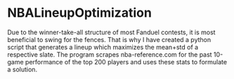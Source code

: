 # NBALineupOptimization
Due to the winner-take-all structure of most Fanduel contests, it is most beneficial to swing for the fences. That is why I have created a python script that generates a lineup which maximizes the mean+std of a respective slate. The program scrapes nba-reference.com for the past 10-game performance of the top 200 players and uses these stats to formulate a solution.  
